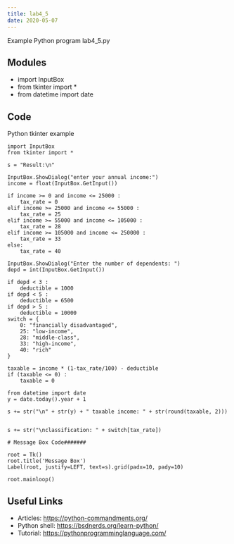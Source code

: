 ```yaml
---
title: lab4_5
date: 2020-05-07
---
```

Example Python program lab4_5.py

## Modules

* import InputBox
* from tkinter import *
* from datetime import date

## Code

Python tkinter example

    import InputBox
    from tkinter import *
    
    s = "Result:\n"
    
    InputBox.ShowDialog("enter your annual income:")
    income = float(InputBox.GetInput())
    
    if income >= 0 and income <= 25000 :
        tax_rate = 0
    elif income >= 25000 and income <= 55000 :
        tax_rate = 25
    elif income >= 55000 and income <= 105000 :
        tax_rate = 28
    elif income >= 105000 and income <= 250000 :
        tax_rate = 33
    else:
        tax_rate = 40
    
    InputBox.ShowDialog("Enter the number of dependents: ")
    depd = int(InputBox.GetInput())
    
    if depd < 3 :
        deductible = 1000
    if depd < 5 :
        deductible = 6500
    if depd > 5 :
        deductible = 10000
    switch = {
        0: "financially disadvantaged",
        25: "low-income",
        28: "middle-class",
        33: "high-income",
        40: "rich"
    }
    
    taxable = income * (1-tax_rate/100) - deductible
    if (taxable <= 0) :
        taxable = 0
    
    from datetime import date
    y = date.today().year + 1
    
    s += str("\n" + str(y) + " taxable income: " + str(round(taxable, 2)))
    
    
    s += str("\nclassification: " + switch[tax_rate])
    
    # Message Box Code#######
    
    root = Tk()
    root.title('Message Box')
    Label(root, justify=LEFT, text=s).grid(padx=10, pady=10)
    
    root.mainloop()

## Useful Links

- Articles: https://python-commandments.org/
- Python shell: https://bsdnerds.org/learn-python/
- Tutorial: https://pythonprogramminglanguage.com/
